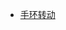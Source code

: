 - [手环转动](https://www.zhangxinxu.com/wordpress/2010/08/css3js%E5%AE%9E%E7%8E%B0%E5%A4%9A%E5%BD%A9%E7%82%AB%E9%85%B7%E6%97%8B%E8%BD%AC%E5%9C%86%E7%8E%AF%E6%97%B6%E9%92%9F%E6%95%88%E6%9E%9C/)
